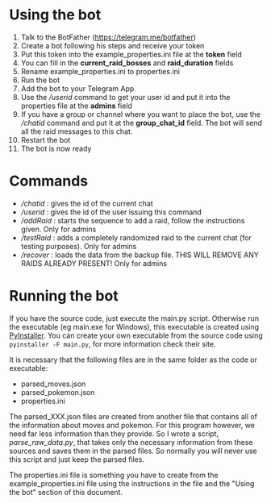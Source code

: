 # Using the bot

1. Talk to the BotFather (https://telegram.me/botfather)
2. Create a bot following his steps and receive your token
3. Put this token into the example_properties.ini file at the __token__ field
4. You can fill in the __current_raid_bosses__ and __raid_duration__ fields
5. Rename example_properties.ini to properties.ini
6. Run the bot
7. Add the bot to your Telegram App
8. Use the _/userid_ command to get your user id and put it into the properties file at the __admins__ field
9. If you have a group or channel where you want to place the bot, use the _/chatid_ command and put it at the __group_chat_id__ field.
The bot will send all the raid messages to this chat.
10. Restart the bot
11. The bot is now ready

# Commands

* _/chatid_ : gives the id of the current chat
* _/userid_ : gives the id of the user issuing this command
* _/addRaid_ : starts the sequence to add a raid, follow the instructions given. Only for admins
* _/testRaid_ : adds a completely randomized raid to the current chat (for testing purposes). Only for admins
* _/recover_ :  loads the data from the backup file. THIS WILL REMOVE ANY RAIDS ALREADY PRESENT! Only for admins

# Running the bot

If you have the source code, just execute the main.py script.
Otherwise run the executable (eg main.exe for Windows), this executable is created using [PyInstaller](http://www.pyinstaller.org/).
You can create your own executable from the source code using ```pyinstaller -F main.py```, for more information check their site.

It is necessary that the following files are in the same folder as the code or executable:
* parsed_moves.json
* parsed_pokemon.json
* properties.ini

The parsed_XXX.json files are created from another file that contains all of the information about moves and pokemon. For this program however, 
we need far less information than they provide. So I wrote a script, *parse_raw_data.py*, that takes only the necessary information from these sources 
and saves them in the parsed files. So normally you will never use this script and just keep the parsed files.

The properties.ini file is something you have to create from the example_properties.ini file using the instructions in the file and the "Using the bot" 
section of this document.